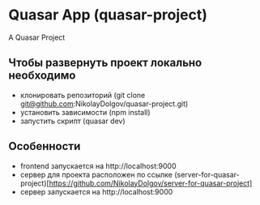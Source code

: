 # Quasar App (quasar-project)

A Quasar Project

## Чтобы развернуть проект локально необходимо

- клонировать репозиторий (git clone git@github.com:NikolayDolgov/quasar-project.git)
- установить зависимости (npm install)
- запустить скрипт (quasar dev)

## Особенности

- frontend запускается на http://localhost:9000
- сервер для проекта расположен по ссылке (server-for-quasar-project)[https://github.com/NikolayDolgov/server-for-quasar-project]
- сервер запускается на http://localhost:9000
